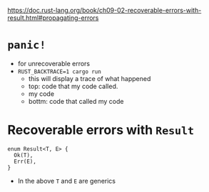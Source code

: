 
https://doc.rust-lang.org/book/ch09-02-recoverable-errors-with-result.html#propagating-errors

# `panic!`
- for unrecoverable errors
- `RUST_BACKTRACE=1 cargo run`
  - this will display a trace of what happened
  - top: code that my code called.
  - my code
  - bottm: code that called my code


# Recoverable errors with `Result`
```
enum Result<T, E> {
  Ok(T),
  Err(E),
}
```
- In the above `T` and `E` are generics